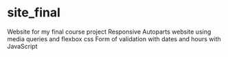# site_final
Website for my final course project
Responsive Autoparts website using media queries and flexbox css 
Form of validation with dates and hours with JavaScript
